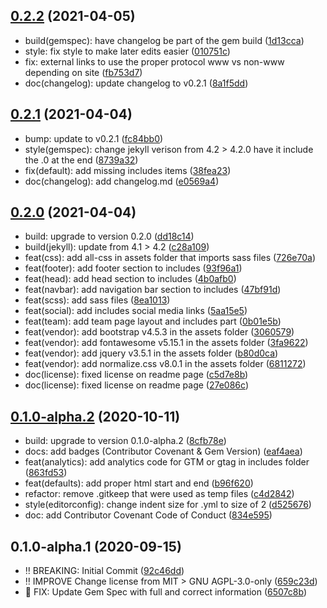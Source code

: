 ## [0.2.2](https://github.com/kmutahar/jekyll-theme-dscliu/compare/v0.2.1...v0.2.2) (2021-04-05)

* build(gemspec): have changelog be part of the gem build ([1d13cca](https://github.com/kmutahar/jekyll-theme-dscliu/commit/1d13cca))
* style: fix style to make later edits easier ([010751c](https://github.com/kmutahar/jekyll-theme-dscliu/commit/010751c))
* fix: external links to use the proper protocol www vs non-www depending on site ([fb753d7](https://github.com/kmutahar/jekyll-theme-dscliu/commit/fb753d7))
* doc(changelog): update changelog to v0.2.1 ([8a1f5dd](https://github.com/kmutahar/jekyll-theme-dscliu/commit/8a1f5dd))



## [0.2.1](https://github.com/kmutahar/jekyll-theme-dscliu/compare/v0.2.0...v0.2.1) (2021-04-04)

* bump: update to v0.2.1 ([fc84bb0](https://github.com/kmutahar/jekyll-theme-dscliu/commit/fc84bb0))
* style(gemspec): change jekyll verison from 4.2 > 4.2.0 have it include the .0 at the end ([8739a32](https://github.com/kmutahar/jekyll-theme-dscliu/commit/8739a32))
* fix(default): add missing includes items ([38fea23](https://github.com/kmutahar/jekyll-theme-dscliu/commit/38fea23))
* doc(changelog): add changelog.md ([e0569a4](https://github.com/kmutahar/jekyll-theme-dscliu/commit/e0569a4))



## [0.2.0](https://github.com/kmutahar/jekyll-theme-dscliu/compare/v0.1.0-alpha.2...v0.2.0) (2021-04-04)

* build: upgrade to version 0.2.0 ([dd18c14](https://github.com/kmutahar/jekyll-theme-dscliu/commit/dd18c14))
* build(jekyll): update from 4.1 > 4.2 ([c28a109](https://github.com/kmutahar/jekyll-theme-dscliu/commit/c28a109))
* feat(css): add all-css in assets folder that imports sass files ([726e70a](https://github.com/kmutahar/jekyll-theme-dscliu/commit/726e70a))
* feat(footer): add footer section to includes ([93f96a1](https://github.com/kmutahar/jekyll-theme-dscliu/commit/93f96a1))
* feat(head): add head section to includes ([4b0afb0](https://github.com/kmutahar/jekyll-theme-dscliu/commit/4b0afb0))
* feat(navbar): add navigation bar section to includes ([47bf91d](https://github.com/kmutahar/jekyll-theme-dscliu/commit/47bf91d))
* feat(scss): add sass files ([8ea1013](https://github.com/kmutahar/jekyll-theme-dscliu/commit/8ea1013))
* feat(social): add includes social media links ([5aa15e5](https://github.com/kmutahar/jekyll-theme-dscliu/commit/5aa15e5))
* feat(team): add team page layout and includes part ([0b01e5b](https://github.com/kmutahar/jekyll-theme-dscliu/commit/0b01e5b))
* feat(vendor): add bootstrap v4.5.3 in the assets folder ([3060579](https://github.com/kmutahar/jekyll-theme-dscliu/commit/3060579))
* feat(vendor): add fontawesome v5.15.1 in the assets folder ([3fa9622](https://github.com/kmutahar/jekyll-theme-dscliu/commit/3fa9622))
* feat(vendor): add jquery v3.5.1 in the assets folder ([b80d0ca](https://github.com/kmutahar/jekyll-theme-dscliu/commit/b80d0ca))
* feat(vendor): add normalize.css v8.0.1 in the assets folder ([6811272](https://github.com/kmutahar/jekyll-theme-dscliu/commit/6811272))
* doc(license): fixed license on readme page ([c5d7e8b](https://github.com/kmutahar/jekyll-theme-dscliu/commit/c5d7e8b))
* doc(license): fixed license on readme page ([27e086c](https://github.com/kmutahar/jekyll-theme-dscliu/commit/27e086c))



## [0.1.0-alpha.2](https://github.com/kmutahar/jekyll-theme-dscliu/compare/v0.1.0-alpha.1...v0.1.0-alpha.2) (2020-10-11)

* build: upgrade to version 0.1.0-alpha.2 ([8cfb78e](https://github.com/kmutahar/jekyll-theme-dscliu/commit/8cfb78e))
* docs: add badges (Contributor Covenant & Gem Version) ([eaf4aea](https://github.com/kmutahar/jekyll-theme-dscliu/commit/eaf4aea))
* feat(analytics): add analytics code for GTM or gtag in includes folder ([863fd53](https://github.com/kmutahar/jekyll-theme-dscliu/commit/863fd53))
* feat(defaults): add proper html start and end ([b96f620](https://github.com/kmutahar/jekyll-theme-dscliu/commit/b96f620))
* refactor: remove .gitkeep that were used as temp files ([c4d2842](https://github.com/kmutahar/jekyll-theme-dscliu/commit/c4d2842))
* style(editorconfig): change indent size for .yml to size of 2 ([d525676](https://github.com/kmutahar/jekyll-theme-dscliu/commit/d525676))
* doc: add Contributor Covenant Code of Conduct ([834e595](https://github.com/kmutahar/jekyll-theme-dscliu/commit/834e595))



## 0.1.0-alpha.1 (2020-09-15)

* ‼️ BREAKING: Initial Commit ([92c46dd](https://github.com/kmutahar/jekyll-theme-dscliu/commit/92c46dd))
* ‼️ IMPROVE Change license from MIT > GNU AGPL-3.0-only ([659c23d](https://github.com/kmutahar/jekyll-theme-dscliu/commit/659c23d))
* 🐛 FIX: Update Gem Spec with full and correct information ([6507c8b](https://github.com/kmutahar/jekyll-theme-dscliu/commit/6507c8b))



